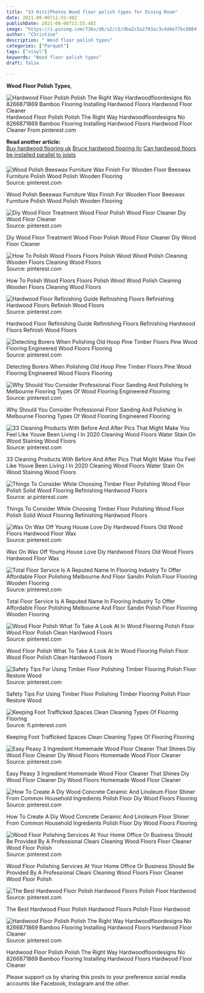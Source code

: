 ```yaml
---
title: "33 Hits|Photos Wood floor polish types for Dining Room"
date: 2021-08-06T11:55:48Z
publishDate: 2021-08-06T11:55:48Z
image: "https://i.pinimg.com/736x/db/a2/c5/dba2c5a2703ac3c4d4e77bc8084f7014.jpg"
author: "Christine"
description: " Wood floor polish types"
categories: ["Parquet"]
tags: ["vinyl"]
keywords: "Wood floor polish types"
draft: false

---
```

<!-- Head tag Code -->
**Wood Floor Polish Types**, 

![Hardwood Floor Polish Polish The Right Way Hardwoodfloordesigns No 8266871869 Bamboo Flooring Installing Hardwood Floors Hardwood Floor Cleaner](https://i.pinimg.com/736x/db/a2/c5/dba2c5a2703ac3c4d4e77bc8084f7014.jpg "Hardwood Floor Polish Polish The Right Way Hardwoodfloordesigns No 8266871869 Bamboo Flooring Installing Hardwood Floors Hardwood Floor Cleaner")
Hardwood Floor Polish Polish The Right Way Hardwoodfloordesigns No 8266871869 Bamboo Flooring Installing Hardwood Floors Hardwood Floor Cleaner From pinterest.com

**Read another article:**  
[Buy hardwood flooring uk](/buy-hardwood-flooring-uk/)
[Bruce hardwood flooring llc](/bruce-hardwood-flooring-llc/)
[Can hardwood floors be installed parallel to joists](/can-hardwood-floors-be-installed-parallel-to-joists/)




### 

 


![Wood Polish Beeswax Furniture Wax Finish For Wooden Floor Beeswax Furniture Polish Wood Polish Wooden Flooring](https://i.pinimg.com/originals/c2/ae/8a/c2ae8a2b091c354623485e79935b41cb.jpg "Wood Polish Beeswax Furniture Wax Finish For Wooden Floor Beeswax Furniture Polish Wood Polish Wooden Flooring")
Source: pinterest.com

Wood Polish Beeswax Furniture Wax Finish For Wooden Floor Beeswax Furniture Polish Wood Polish Wooden Flooring  

![Diy Wood Floor Treatment Wood Floor Polish Wood Floor Cleaner Diy Wood Floor Cleaner](https://i.pinimg.com/originals/2b/2a/57/2b2a57233114c3178c6db7faf5759cae.jpg "Diy Wood Floor Treatment Wood Floor Polish Wood Floor Cleaner Diy Wood Floor Cleaner")
Source: pinterest.com

Diy Wood Floor Treatment Wood Floor Polish Wood Floor Cleaner Diy Wood Floor Cleaner  

![How To Polish Wood Floors Floors Polish Wood Wood Polish Cleaning Wooden Floors Cleaning Wood Floors](https://i.pinimg.com/474x/81/4d/be/814dbe17cdaeacbd2d78f36375cc7aef.jpg "How To Polish Wood Floors Floors Polish Wood Wood Polish Cleaning Wooden Floors Cleaning Wood Floors")
Source: pinterest.com

How To Polish Wood Floors Floors Polish Wood Wood Polish Cleaning Wooden Floors Cleaning Wood Floors  

![Hardwood Floor Refinishing Guide Refinishing Floors Refinishing Hardwood Floors Refinish Wood Floors](https://i.pinimg.com/736x/54/cf/18/54cf1803e6655bcc0bb059895781af66.jpg "Hardwood Floor Refinishing Guide Refinishing Floors Refinishing Hardwood Floors Refinish Wood Floors")
Source: pinterest.com

Hardwood Floor Refinishing Guide Refinishing Floors Refinishing Hardwood Floors Refinish Wood Floors  

![Detecting Borers When Polishing Old Hoop Pine Timber Floors Pine Wood Flooring Engineered Wood Floors Flooring](https://i.pinimg.com/originals/c6/83/b5/c683b5845619382c223aa8ddfeadff1d.jpg "Detecting Borers When Polishing Old Hoop Pine Timber Floors Pine Wood Flooring Engineered Wood Floors Flooring")
Source: pinterest.com

Detecting Borers When Polishing Old Hoop Pine Timber Floors Pine Wood Flooring Engineered Wood Floors Flooring  

![Why Should You Consider Professional Floor Sanding And Polishing In Melbourne Flooring Types Of Wood Flooring Engineered Flooring](https://i.pinimg.com/564x/47/58/e6/4758e6904bd6690a969e197cc715d166.jpg "Why Should You Consider Professional Floor Sanding And Polishing In Melbourne Flooring Types Of Wood Flooring Engineered Flooring")
Source: pinterest.com

Why Should You Consider Professional Floor Sanding And Polishing In Melbourne Flooring Types Of Wood Flooring Engineered Flooring  

![33 Cleaning Products With Before And After Pics That Might Make You Feel Like Youve Been Living I In 2020 Cleaning Wood Floors Water Stain On Wood Staining Wood Floors](https://i.pinimg.com/originals/6a/4d/3d/6a4d3d0520e9457dc96c8de25489cf3e.png "33 Cleaning Products With Before And After Pics That Might Make You Feel Like Youve Been Living I In 2020 Cleaning Wood Floors Water Stain On Wood Staining Wood Floors")
Source: pinterest.com

33 Cleaning Products With Before And After Pics That Might Make You Feel Like Youve Been Living I In 2020 Cleaning Wood Floors Water Stain On Wood Staining Wood Floors  

![Things To Consider While Choosing Timber Floor Polishing Wood Floor Polish Solid Wood Flooring Refinishing Hardwood Floors](https://i.pinimg.com/564x/ae/31/80/ae3180251da5c6945ac9aba065ceba1c.jpg "Things To Consider While Choosing Timber Floor Polishing Wood Floor Polish Solid Wood Flooring Refinishing Hardwood Floors")
Source: ar.pinterest.com

Things To Consider While Choosing Timber Floor Polishing Wood Floor Polish Solid Wood Flooring Refinishing Hardwood Floors  

![Wax On Wax Off Young House Love Diy Hardwood Floors Old Wood Floors Hardwood Floor Wax](https://i.pinimg.com/originals/1f/1c/91/1f1c915c5d3d030b64229f0b13dfc2ad.jpg "Wax On Wax Off Young House Love Diy Hardwood Floors Old Wood Floors Hardwood Floor Wax")
Source: pinterest.com

Wax On Wax Off Young House Love Diy Hardwood Floors Old Wood Floors Hardwood Floor Wax  

![Total Floor Service Is A Reputed Name In Flooring Industry To Offer Affordable Floor Polishing Melbourne And Floor Sandin Polish Floor Flooring Wooden Flooring](https://i.pinimg.com/originals/53/4a/f4/534af4d15ac75cff24d023a637e93d41.jpg "Total Floor Service Is A Reputed Name In Flooring Industry To Offer Affordable Floor Polishing Melbourne And Floor Sandin Polish Floor Flooring Wooden Flooring")
Source: pinterest.com

Total Floor Service Is A Reputed Name In Flooring Industry To Offer Affordable Floor Polishing Melbourne And Floor Sandin Polish Floor Flooring Wooden Flooring  

![Wood Floor Polish What To Take A Look At In Wood Flooring Polish Floor Wood Floor Polish Clean Hardwood Floors](https://i.pinimg.com/originals/18/12/19/181219a931942ed1b9f5a9d0c86d509e.jpg "Wood Floor Polish What To Take A Look At In Wood Flooring Polish Floor Wood Floor Polish Clean Hardwood Floors")
Source: pinterest.com

Wood Floor Polish What To Take A Look At In Wood Flooring Polish Floor Wood Floor Polish Clean Hardwood Floors  

![Safety Tips For Using Timber Floor Polishing Timber Flooring Polish Floor Restore Wood](https://i.pinimg.com/736x/d9/6c/96/d96c9641034ae388dd857b6b1b6f8304.jpg "Safety Tips For Using Timber Floor Polishing Timber Flooring Polish Floor Restore Wood")
Source: pinterest.com

Safety Tips For Using Timber Floor Polishing Timber Flooring Polish Floor Restore Wood  

![Keeping Foot Trafficked Spaces Clean Cleaning Types Of Flooring Flooring](https://i.pinimg.com/736x/62/16/bd/6216bddfb8214f56e081eb3dfeda3ba0--laundry-service-housekeeping.jpg "Keeping Foot Trafficked Spaces Clean Cleaning Types Of Flooring Flooring")
Source: fi.pinterest.com

Keeping Foot Trafficked Spaces Clean Cleaning Types Of Flooring Flooring  

![Easy Peasy 3 Ingredient Homemade Wood Floor Cleaner That Shines Diy Wood Floor Cleaner Diy Wood Floors Homemade Wood Floor Cleaner](https://i.pinimg.com/originals/4a/8c/87/4a8c87370ea920efc7ca01a92d52e48a.png "Easy Peasy 3 Ingredient Homemade Wood Floor Cleaner That Shines Diy Wood Floor Cleaner Diy Wood Floors Homemade Wood Floor Cleaner")
Source: pinterest.com

Easy Peasy 3 Ingredient Homemade Wood Floor Cleaner That Shines Diy Wood Floor Cleaner Diy Wood Floors Homemade Wood Floor Cleaner  

![How To Create A Diy Wood Concrete Ceramic And Linoleum Floor Shiner From Common Household Ingredients Polish Floor Diy Wood Floors Flooring](https://i.pinimg.com/originals/dc/a3/0c/dca30c7e854d63b361bb4318d7f31472.jpg "How To Create A Diy Wood Concrete Ceramic And Linoleum Floor Shiner From Common Household Ingredients Polish Floor Diy Wood Floors Flooring")
Source: pinterest.com

How To Create A Diy Wood Concrete Ceramic And Linoleum Floor Shiner From Common Household Ingredients Polish Floor Diy Wood Floors Flooring  

![Wood Floor Polishing Services At Your Home Office Or Business Should Be Provided By A Professional Cleani Cleaning Wood Floors Floor Cleaner Wood Floor Polish](https://i.pinimg.com/474x/f0/3f/0d/f03f0d5de46200a22c356cf2bbb9dca6.jpg "Wood Floor Polishing Services At Your Home Office Or Business Should Be Provided By A Professional Cleani Cleaning Wood Floors Floor Cleaner Wood Floor Polish")
Source: pinterest.com

Wood Floor Polishing Services At Your Home Office Or Business Should Be Provided By A Professional Cleani Cleaning Wood Floors Floor Cleaner Wood Floor Polish  

![The Best Hardwood Floor Polish Hardwood Floors Polish Floor Hardwood](https://i.pinimg.com/736x/60/29/90/602990e8b5d7785b468ed753c019fb88.jpg "The Best Hardwood Floor Polish Hardwood Floors Polish Floor Hardwood")
Source: pinterest.com

The Best Hardwood Floor Polish Hardwood Floors Polish Floor Hardwood  

![Hardwood Floor Polish Polish The Right Way Hardwoodfloordesigns No 8266871869 Bamboo Flooring Installing Hardwood Floors Hardwood Floor Cleaner](https://i.pinimg.com/736x/db/a2/c5/dba2c5a2703ac3c4d4e77bc8084f7014.jpg "Hardwood Floor Polish Polish The Right Way Hardwoodfloordesigns No 8266871869 Bamboo Flooring Installing Hardwood Floors Hardwood Floor Cleaner")
Source: pinterest.com

Hardwood Floor Polish Polish The Right Way Hardwoodfloordesigns No 8266871869 Bamboo Flooring Installing Hardwood Floors Hardwood Floor Cleaner  

Please support us by sharing this posts to your preference social media accounts like Facebook, Instagram and the other.

